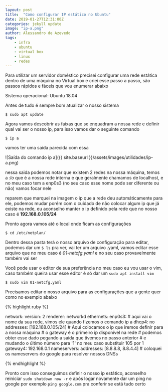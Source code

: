 ```yaml
---
layout: post
title:  "Como configurar IP estático no Ubuntu"
date: 2019-01-27T12:31:00Z
categories: jekyll update
image: "ip-a.png"
author: Alessandro de Azevedo
tags:
    - infra
    - ubuntu
    - virtual box
    - linux
    - redes
---
```


Para utilizar um servidor doméstico precisei configurar uma rede estática dentro de uma máquina no Virtual box e criei esse passo a passo, são passos rápidos e fáceis que vou enumerar abaixo

<!--more-->

Sistema operacional: Ubuntu 18.04

Antes de tudo é sempre bom atualizar o nosso sistema

```
$ sudo apt update
```

Agora vamos descobrir as faixas que se enquadram a nossa rede e definir qual vai ser o nosso ip, para isso vamos dar o seguinte comando

```
$ ip a
```

vamos ter uma saida parecida com essa

![Saída do comando ip a]({{ site.baseurl }}/assets/images/utilidades/ip-a.png)

nessa saida podemos notar que existem 2 redes na nossa máquina, temos a *:lo* que é a nossa rede interna e que geralmente chamamos de localhost, e no meu caso tem a enp0s3 (no seu caso esse nome pode ser diferente ou não) vamos focar nele

reparem que marquei na imagem o ip que a rede deu automáticamente para ele, podemos mudar porém com o cuidado de não colocar algum ip que já existe na rede, eu aconselho manter o ip definido pela rede que no nosso caso é **192.168.0.105/24**

Pronto agora vamos até o local onde ficam as configurações

```
$ cd /etc/netplan/
```

Dentro dessa pasta terá o nosso arquivo de configuração para editar, podemos dar um `$ ls` pra ver, vai ter um arquivo .yaml, vamos editar esse arquivo que no meu caso é *01-netcfg.yaml* e no seu caso provavelmente também vai ser

Você pode usar o editor de sua preferência no meu caso eu vou usar o vim, caso também queira usar esse editor é só dar um `sudo apt install vim`

```
$ sudo vim 01-netcfg.yaml
```

Precisamos editar o nosso arquivo para as configurações que a gente quer como no exemplo abaixo

{% highlight ruby %}

network:
  version: 2
  renderer: networkd
  ethernets:
    enp0s3: # aqui vai o nome da sua rede, vimos ele quando fizemos o comando ip a
      dhcp4: no
      addresses: [192.168.0.105/24] # Aqui colocamos o ip que iremos definir para a nossa máquina
      # o gateway é o primeiro ip disponível na rede 
      # podemos obter esse dado pegando a saida que tivemos no passo anterior 
      # e mudando o último número para '1' no meu caso substituir 105 por 1
      gateway4: 192.168.0.1 
      nameservers:
        addresses: [8.8.8.8, 8.8.4.4] # coloquei os nameservers do google para resolver nossos DNSs

{% endhighlight %} 

Pronto com isso conseguimos definir o nosso ip estático, aconselho reiniciar `sudo shutdown now -r` e após logar novamente dar um ping no google por exemplo `ping google.com` pra conferir se está tudo certo 
